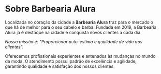 <!DOCTYPE html>
<html lang="pt-br">
  <head>
  <meta charset=”UTF-8”>
  <title>Barbearia Alura</title>
  </head>
  <body>
  <h1>Sobre Barbearia Alura</h1>


  <p>Localizada no coração da cidade a<strong> Barbearia Alura</strong> traz para o mercado o que há de melhor para o seu cabelo e barba.     Fundada em 2019, a Barbearia Alura já é destaque na cidade e conquista novos clientes a cada dia.</p>

  <p><em>Nossa missão é: "Proporcionar auto-estima e qualidade de vida aos clientes".</em></p>

  Oferecemos profissionais experientes e antenados às mudanças no mundo da moda. O atendimento possui padrão de excelência e agilidade,       garantindo qualidade e satisfação dos nossos clientes.</p>
  </body>
<html>
